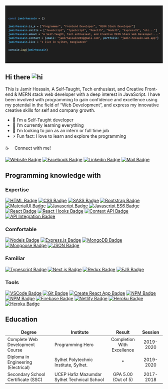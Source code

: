 ![Github Banner](https://raw.githubusercontent.com/Jamir45/Jamir45/main/mycode1.png)

## Hi there <img src="https://user-images.githubusercontent.com/1303154/88677602-1635ba80-d120-11ea-84d8-d263ba5fc3c0.gif" width="28px" alt="hi">

This is Jamir Hossain, A Self-Taught, Tech enthusiast, and Creative Front-end & MERN stack web developer with a deep interest in JavaScript. I have been involved with programming to gain confidence and excellence using my potential in the field of “Web Development”, and express my innovative creative skills for self and company growth.

- 🔭 I’m a Self-Taught developer
- 🌱 I’m currently learning everything
- 👯 I’m looking to join as an intern or full time job
- ⚡ Fun fact: I love to learn and explore the programming

:coffee: &emsp;Connect with me!

[![Website Badge](https://img.shields.io/badge/Website-393962?style=for-the-badge&logo=atom)](https://jamir-hossain.web.app/) [![Facebook Badge](https://img.shields.io/badge/Facebook-1877F2?style=for-the-badge&logo=facebook&logoColor=white)](https://www.facebook.com/jamirhossain203/) [![Linkedin Badge](https://img.shields.io/badge/LinkedIn-0077B5?style=for-the-badge&logo=linkedin&logoColor=white)](https://www.linkedin.com/in/jamir-hossain/) [![Mail Badge](https://img.shields.io/badge/Gmail-D14836?style=for-the-badge&logo=gmail&logoColor=white)](mailto:jamirhossain203@gmail.com)



## Programming knowledge with
### Expertise
[![HTML Badge](https://img.shields.io/badge/-Html-e34c26?style=for-the-badge&logo=html5&logoColor=white)](#) [![CSS Badge](https://img.shields.io/badge/-Css-264de4?style=for-the-badge&logo=css3&logoColor=white)](#) [![SASS Badge](https://img.shields.io/badge/Sass-CC6699?style=for-the-badge&logo=sass&logoColor=white)](#) [![Bootstrap Badge](https://img.shields.io/badge/-Bootstrap-563d7c?style=for-the-badge&logo=bootstrap&logoColor=white)](#) [![MaterialUI Badge](https://img.shields.io/badge/-MaterialUi-1976d2?style=for-the-badge&logo=materialui&logoColor=white)](#) [![Javascript Badge](https://img.shields.io/badge/-Javascript-F0DB4F?style=for-the-badge&logo=javascript&logoColor=black)](#) [![Javascript ES6 Badge](https://img.shields.io/badge/-Javascript%20ES6-F0DB4F?style=for-the-badge&logo=javascript&logoColor=black)](#) [![React Badge](https://img.shields.io/badge/-React-61DBFB?style=for-the-badge&logo=react&logoColor=black)](#) [![React Hooks Badge](https://img.shields.io/badge/-React%20Hooks-61DBFB?style=for-the-badge&logo=react&logoColor=black)](#) [![Context API Badge](https://img.shields.io/badge/-Context%20Api-orange?style=for-the-badge&logo=context&logoColor=orange)](#) [![API Integration Badge](https://img.shields.io/badge/-Api%20Integration-e4405f?style=for-the-badge)](#) 

### Comfortable
[![Nodejs Badge](https://img.shields.io/badge/-Nodejs-3C873A?style=for-the-badge&logo=node.js&logoColor=white)](#) [![Express.js Badge](https://img.shields.io/badge/Express.js-000000?style=for-the-badge&logo=express&logoColor=white)](#) [![MongoDB Badge](https://img.shields.io/badge/MongoDB-4EA94B?style=for-the-badge&logo=mongodb&logoColor=white)](#)  [![Mongoose Badge](https://img.shields.io/badge/-Mongoose.JS-e4405f?style=for-the-badge)](#) [![JSON Badge](https://img.shields.io/badge/JSON-F0DB4F?style=for-the-badge&logo=json&logoColor=black)](#)

### Familiar
[![Typescript Badge](https://img.shields.io/badge/-Typescript-007acc?style=for-the-badge&logo=typescript&logoColor=white)](#) [![Next.js Badge](https://img.shields.io/badge/next.js-000000?style=for-the-badge&logo=nextdotjs&logoColor=white)](#) [![Redux Badge](https://img.shields.io/badge/-Redux.js-764abc?style=for-the-badge&logo=redux&logoColor=white)](#) [![EJS Badge](https://img.shields.io/badge/-EJS%20Template-e4405f?style=for-the-badge)](#) 

### Tools
[![VSCode Badge](https://img.shields.io/badge/Visual_Studio-5C2D91?style=for-the-badge&logo=visual%20studio&logoColor=white)](#) [![Git Badge](https://img.shields.io/badge/Git-F05032?style=for-the-badge&logo=git&logoColor=white)](#) [![Create React App Badge](https://img.shields.io/badge/-Create%20React%20App-61DBFB?style=for-the-badge&logo=react&logoColor=black)](#) [![NPM Badge](https://img.shields.io/badge/-NPM-bb2e3e?style=for-the-badge&logo=npm&logoColor=black)](#) [![NPM Badge](https://img.shields.io/badge/-Chrome%20Dev%20tool-d64e42?style=for-the-badge)](#) [![Firebase Badge](https://img.shields.io/badge/-Firebase-1a73e8?style=for-the-badge&logo=firebase)](#) [![Netlify Badge](https://img.shields.io/badge/-Netlify-d0d0d0?style=for-the-badge&logo=netlify)](#) [![Heroku Badge](https://img.shields.io/badge/-heroku-9070b4?style=for-the-badge&logo=heroku)](#) [![Heroku Badge](https://img.shields.io/badge/-wordpress-207195?style=for-the-badge&logo=wordpress)](#)



## Education
<table>
  <thead align="center">
    <tr border: none;>
      <td><b>Degree</b></td>
      <td><b>Institute</b></td>
      <td><b>Result</b></td>
      <td><b>Session</b></td>
    </tr>
  </thead>
  <tbody>
    <tr>
      <td>Complete Web Development Course</td>
      <td>Programming Hero</td>
      <td align="center">Completion With<br/>Excellence</td>
      <td align="center">2019-2020</td>
    </tr>
    <tr>
      <td>Diploma in Engineering (Electrical)</td>
      <td>Sylhet Polytechnic Institute, Sylhet.</td>
      <td align="center">*</td>
      <td align="center">2019-2020</td>
    </tr>
    <tr>
      <td>Secondary School Certificate (SSC)</a></td>
      <td>UCEP Hafiz Mazumdar Sylhet Technical School</td>
      <td align="center">GPA 5.00<br/>(Out of 5)</td>
      <td align="center">2017-2018</td>
    </tr>
  </tbody>
</table>
